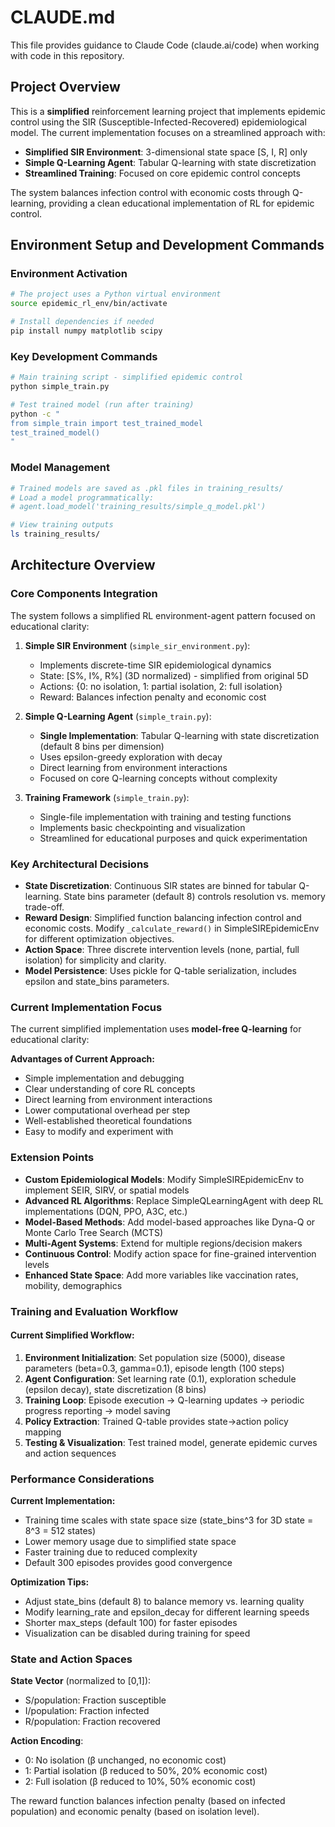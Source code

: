 # CLAUDE.md

This file provides guidance to Claude Code (claude.ai/code) when working with code in this repository.

## Project Overview

This is a **simplified** reinforcement learning project that implements epidemic control using the SIR (Susceptible-Infected-Recovered) epidemiological model. The current implementation focuses on a streamlined approach with:

- **Simplified SIR Environment**: 3-dimensional state space [S, I, R] only
- **Simple Q-Learning Agent**: Tabular Q-learning with state discretization
- **Streamlined Training**: Focused on core epidemic control concepts

The system balances infection control with economic costs through Q-learning, providing a clean educational implementation of RL for epidemic control.

## Environment Setup and Development Commands

### Environment Activation
```bash
# The project uses a Python virtual environment
source epidemic_rl_env/bin/activate

# Install dependencies if needed
pip install numpy matplotlib scipy
```

### Key Development Commands

```bash
# Main training script - simplified epidemic control
python simple_train.py

# Test trained model (run after training)
python -c "
from simple_train import test_trained_model
test_trained_model()
"
```

### Model Management
```bash
# Trained models are saved as .pkl files in training_results/
# Load a model programmatically:
# agent.load_model('training_results/simple_q_model.pkl')

# View training outputs
ls training_results/
```

## Architecture Overview

### Core Components Integration

The system follows a simplified RL environment-agent pattern focused on educational clarity:

1. **Simple SIR Environment** (`simple_sir_environment.py`): 
   - Implements discrete-time SIR epidemiological dynamics
   - State: [S%, I%, R%] (3D normalized) - simplified from original 5D
   - Actions: {0: no isolation, 1: partial isolation, 2: full isolation}
   - Reward: Balances infection penalty and economic cost

2. **Simple Q-Learning Agent** (`simple_train.py`):
   - **Single Implementation**: Tabular Q-learning with state discretization (default 8 bins per dimension)
   - Uses epsilon-greedy exploration with decay
   - Direct learning from environment interactions
   - Focused on core Q-learning concepts without complexity

3. **Training Framework** (`simple_train.py`):
   - Single-file implementation with training and testing functions
   - Implements basic checkpointing and visualization
   - Streamlined for educational purposes and quick experimentation

### Key Architectural Decisions

- **State Discretization**: Continuous SIR states are binned for tabular Q-learning. State bins parameter (default 8) controls resolution vs. memory trade-off.
- **Reward Design**: Simplified function balancing infection control and economic costs. Modify `_calculate_reward()` in SimpleSIREpidemicEnv for different optimization objectives.
- **Action Space**: Three discrete intervention levels (none, partial, full isolation) for simplicity and clarity.
- **Model Persistence**: Uses pickle for Q-table serialization, includes epsilon and state_bins parameters.

### Current Implementation Focus

The current simplified implementation uses **model-free Q-learning** for educational clarity:

**Advantages of Current Approach:**
- Simple implementation and debugging
- Clear understanding of core RL concepts
- Direct learning from environment interactions
- Lower computational overhead per step
- Well-established theoretical foundations
- Easy to modify and experiment with

### Extension Points

- **Custom Epidemiological Models**: Modify SimpleSIREpidemicEnv to implement SEIR, SIRV, or spatial models
- **Advanced RL Algorithms**: Replace SimpleQLearningAgent with deep RL implementations (DQN, PPO, A3C, etc.)
- **Model-Based Methods**: Add model-based approaches like Dyna-Q or Monte Carlo Tree Search (MCTS)
- **Multi-Agent Systems**: Extend for multiple regions/decision makers
- **Continuous Control**: Modify action space for fine-grained intervention levels
- **Enhanced State Space**: Add more variables like vaccination rates, mobility, demographics

### Training and Evaluation Workflow

#### Current Simplified Workflow:
1. **Environment Initialization**: Set population size (5000), disease parameters (beta=0.3, gamma=0.1), episode length (100 steps)
2. **Agent Configuration**: Set learning rate (0.1), exploration schedule (epsilon decay), state discretization (8 bins)  
3. **Training Loop**: Episode execution → Q-learning updates → periodic progress reporting → model saving
4. **Policy Extraction**: Trained Q-table provides state→action policy mapping
5. **Testing & Visualization**: Test trained model, generate epidemic curves and action sequences

### Performance Considerations

**Current Implementation:**
- Training time scales with state space size (state_bins^3 for 3D state = 8^3 = 512 states)
- Lower memory usage due to simplified state space
- Faster training due to reduced complexity
- Default 300 episodes provides good convergence

**Optimization Tips:**
- Adjust state_bins (default 8) to balance memory vs. learning quality
- Modify learning_rate and epsilon_decay for different learning speeds
- Shorter max_steps (default 100) for faster episodes
- Visualization can be disabled during training for speed

### State and Action Spaces

**State Vector** (normalized to [0,1]):
- S/population: Fraction susceptible
- I/population: Fraction infected  
- R/population: Fraction recovered

**Action Encoding**:
- 0: No isolation (β unchanged, no economic cost)
- 1: Partial isolation (β reduced to 50%, 20% economic cost)
- 2: Full isolation (β reduced to 10%, 50% economic cost)

The reward function balances infection penalty (based on infected population) and economic penalty (based on isolation level).
